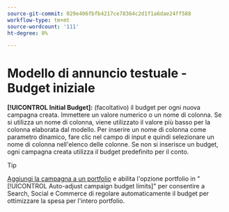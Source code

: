 ```yaml
---
source-git-commit: 029e406fbfb4217ce78364c2d1f1a6dae24ff588
workflow-type: tm+mt
source-wordcount: '111'
ht-degree: 0%

---
```

# Modello di annuncio testuale - Budget iniziale

**[!UICONTROL Initial Budget]:** (facoltativo) il budget per ogni nuova campagna creata. Immettere un valore numerico o un nome di colonna. Se si utilizza un nome di colonna, viene utilizzato il valore più basso per la colonna elaborata dal modello. Per inserire un nome di colonna come parametro dinamico, fare clic nel campo di input e quindi selezionare un nome di colonna nell&#39;elenco delle colonne. Se non si inserisce un budget, ogni campagna creata utilizza il budget predefinito per il conto.

>[!TIP]
>
>[Aggiungi la campagna a un portfolio](/help/search-social-commerce/campaign-management/campaign-assign-to-portfolio.md) e abilita l&#39;opzione portfolio in &quot;[!UICONTROL Auto-adjust campaign budget limits]&quot; per consentire a Search, Social e Commerce di regolare automaticamente il budget per ottimizzare la spesa per l&#39;intero portfolio.

